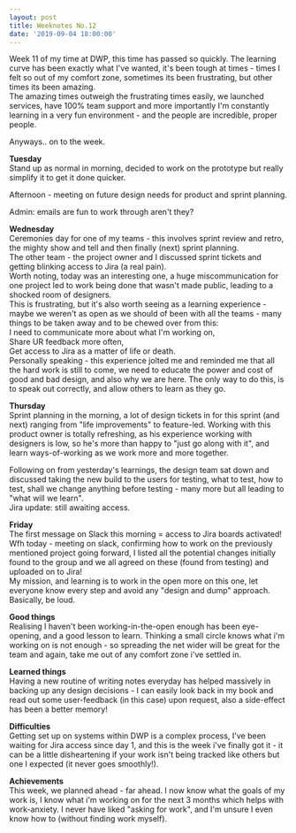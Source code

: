 ```yaml
---
layout: post
title: Weeknotes No.12
date: '2019-09-04 18:00:00'
---
```

Week 11 of my time at DWP, this time has passed so quickly.
The learning curve has been exactly what I've wanted, it's been tough at times - times I felt so out of my comfort zone, sometimes its been frustrating, but other times its been amazing.<br>
The amazing times outweigh the frustrating times easily, we launched services, have 100% team support and more importantly I'm constantly learning in a very fun environment - and the people are incredible, proper people.

Anyways.. on to the week.

<strong>Tuesday</strong><br>
Stand up as normal in morning, decided to work on the prototype but really simplify it to get it done quicker.

Afternoon - meeting on future design needs for product and sprint planning.

Admin: emails are fun to work through aren't they?

<strong>Wednesday</strong><br>
Ceremonies day for one of my teams - this involves sprint review and retro, the mighty show and tell and then finally (next) sprint planning.<br>
The other team - the project owner and I discussed sprint tickets and getting blinking access to Jira (a real pain).
<br>
Worth noting, today was an interesting one, a huge miscommunication for one project led to work being done that wasn't made public, leading to a shocked room of designers. <br>
This is frustrating, but it's also worth seeing as a learning experience - maybe we weren't as open as we should of been with all the teams - many things to be taken away and to be chewed over from this:<br>
I need to communicate more about what I'm working on,<br>
Share UR feedback more often,<br>
Get access to Jira as a matter of life or death.<br>
Personally speaking - this experience jolted me and reminded me that all the hard work is still to come, we need to educate the power and cost of good and bad design, and also why we are here. The only way to do this, is to speak out correctly, and allow others to learn as they go.

<strong>Thursday</strong><br>
Sprint planning in the morning, a lot of design tickets in for this sprint (and next) ranging from "life improvements" to feature-led. Working with this product owner is totally refreshing, as his experience working with designers is low, so he's more than happy to "just go along with it", and learn ways-of-working as we work more and more together.<br>

Following on from yesterday's learnings, the design team sat down and discussed taking the new build to the users for testing, what to test, how to test, shall we change anything before testing - many more but all leading to "what will we learn".
<br>
Jira update: still awaiting access.

<strong>Friday</strong><br>
The first message on Slack this morning = access to Jira boards activated!<br>
Wfh today - meeting on slack, confirming how to work on the previously mentioned project going forward, I listed all the potential changes initially found to the group and we all agreed on these (found from testing) and uploaded on to Jira!<br>
My mission, and learning is to work in the open more on this one, let everyone know every step and avoid any "design and dump" approach. Basically, be loud.

<strong>Good things</strong><br>
Realising I haven't been working-in-the-open enough has been eye-opening, and a good lesson to learn. Thinking a small circle knows what i'm working on is not enough - so spreading the net wider will be great for the team and again, take me out of any comfort zone i've settled in.

<strong>Learned things</strong><br>
Having a new routine of writing notes everyday has helped massively in backing up any design decisions - I can easily look back in my book and read out some user-feedback (in this case) upon request, also a side-effect has been a better memory!

<strong>Difficulties</strong><br>
Getting set up on systems within DWP is a complex process, I've been waiting for Jira access since day 1, and this is the week i've finally got it - it can be a little disheartening if your work isn't being tracked like others but one I expected (it never goes smoothly!).

<strong>Achievements</strong><br>
This week, we planned ahead - far ahead. I now know what the goals of my work is, I know what i'm working on for the next 3 months which helps with work-anxiety. I never have liked "asking for work", and I'm unsure I even know how to (without finding work myself).
